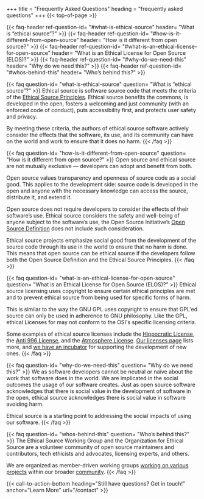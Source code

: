 +++
title = "Frequently Asked Questions"
heading = "frequently asked questions"
+++
{{< top-of-page >}}

{{< faq-header ref-question-id= "#what-is-ethical-source" header= "What is “ethical source”?" >}}
{{< faq-header ref-question-id= "#how-is-it-different-from-open-source" header= "How is it different from open source?" >}}
{{< faq-header ref-question-id= "#what-is-an-ethical-license-for-open-source" header= "What is an Ethical License for Open Source (ELOS)?" >}}
{{< faq-header ref-question-id= "#why-do-we-need-this" header= "Why do we need this?" >}}
{{< faq-header ref-question-id= "#whos-behind-this" header= "Who’s behind this?" >}}

{{< faq question-id= "what-is-ethical-source" question= "What is “ethical source”?" >}}
Ethical source is software source code that meets the criteria of the [Ethical Source Principles](/what-we-believe/). Ethical source benefits the commons, is developed in the open, fosters a welcoming and just community (with an enforced code of conduct), puts accessibility first, and protects user safety and privacy.

By meeting these criteria, the authors of ethical source software actively consider the effects that the software, its use, and its community can have on the world and work to ensure that it does no harm.
{{< /faq >}}

{{< faq question-id= "how-is-it-different-from-open-source" question= "How is it different from open source?" >}}
Open source and ethical source are not mutually exclusive — developers can adopt and benefit from both.

Open source values transparency and openness of source code as a social good. This applies to the development side: source code is developed in the open and anyone with the necessary knowledge can access the source, distribute it, and extend it.

Open source does not require developers to consider the effects of their software’s use. Ethical source considers the safety and well-being of anyone subject to the software’s use, the Open Source Initiative’s [Open Source Definition](https://opensource.org/osd) does not include such consideration.

Ethical source projects emphasize social good from the development of the source code through its use in the world to ensure that no harm is done. This means that open source can be ethical source if the developers follow both the Open Source Definition and the Ethical Source Principles.
{{< /faq >}}

{{< faq question-id= "what-is-an-ethical-license-for-open-source" question= "What is an Ethical License for Open Source (ELOS)?" >}}
Ethical source licensing uses copyright to ensure certain ethical principles are met and to prevent ethical source from being used for specific forms of harm. 

This is similar to the way the GNU GPL uses copyright to ensure that GPL'ed source can only be used in adherence to GNU philosophy. Like the GPL, ethical Licenses for may not conform to the OSI's specific licensing criteria. 

Some examples of ethical source licenses include the [Hippocratic License](https://firstdonoharm.dev/), the [Anti 996 License](https://996.icu/#/en_US), and the [Atmosphere License](https://www.open-austin.org/atmosphere-license/). [Our licenses page](/licenses/) lists more, and [we have an incubator](https://deploy-preview-88--oes-redesign.netlify.app/projects/ethical-licensure-incubator/) for supporting the development of new ones.
{{< /faq >}}

{{< faq question-id= "why-do-we-need-this" question= "Why do we need this?" >}}
We as software developers cannot be neutral or naïve about the work that software does in the world. We are implicated in the social outcomes the usage of our software creates. Just as open source software acknowledges that there is social value in the development of software in the open, ethical source acknowledges there is social value in software avoiding harm.

Ethical source is a starting point to addressing the social impacts of using our software.
{{< /faq >}}

{{< faq question-id= "whos-behind-this" question= "Who’s behind this?" >}}
The Ethical Source Working Group and the Organization for Ethical Source are a volunteer community of open source maintainers and contributors, tech ethicists and advocates, licensing experts, and others. 

We are organized as member-driven working groups [working on various projects](http://localhost:1313/what-we-do/) within our broader [community](http://localhost:1313/who-we-are/).
{{< /faq >}}


{{< call-to-action-bottom heading="Still have questions? Get in touch!" anchor="Learn More" url="/contact" >}}